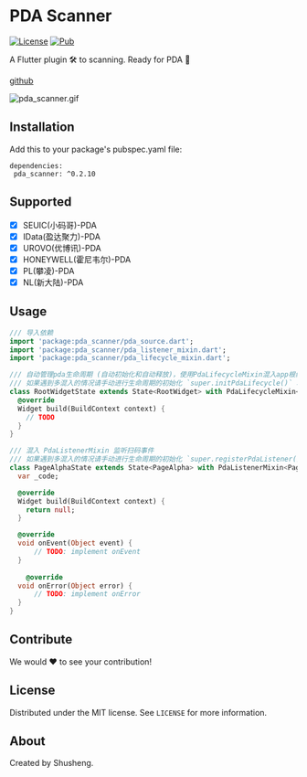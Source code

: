 # PDA Scanner
  
[![License][license-image]][license-url] 
[![Pub](https://img.shields.io/pub/v/pda_scanner.svg?style=flat-square)](https://pub.dartlang.org/packages/pda_scanner)

A Flutter plugin 🛠 to scanning. Ready for PDA 🚀 

[github](https://github.com/leyan95/pda_scanner)

![pda_scanner.gif](https://upload-images.jianshu.io/upload_images/3646846-16ca17b573a765f2.gif?imageMogr2/auto-orient/strip%7CimageView2/2/w/320/format/webp)

## Installation

Add this to your package's pubspec.yaml file:

```
dependencies:
 pda_scanner: ^0.2.10
```

## Supported

-  [x] SEUIC(小码哥)-PDA
-  [x] IData(盈达聚力)-PDA
-  [x] UROVO(优博讯)-PDA
-  [x] HONEYWELL(霍尼韦尔)-PDA
-  [x] PL(攀凌)-PDA
-  [x] NL(新大陆)-PDA

## Usage
```dart
/// 导入依赖
import 'package:pda_scanner/pda_source.dart';
import 'package:pda_scanner/pda_listener_mixin.dart';
import 'package:pda_scanner/pda_lifecycle_mixin.dart';

/// 自动管理pda生命周期 (自动初始化和自动释放)，使用PdaLifecycleMixin混入app根组件状态。
/// 如果遇到多混入的情况请手动进行生命周期的初始化 `super.initPdaLifecycle()` 和 释放 `super.disposePdaLifecycle()` 
class RootWidgetState extends State<RootWidget> with PdaLifecycleMixin<RootWidget> {
  @override
  Widget build(BuildContext context) {
    // TODO
  }
}

/// 混入 PdaListenerMixin 监听扫码事件
/// 如果遇到多混入的情况请手动进行生命周期的初始化 `super.registerPdaListener()` 和 释放 `super.unRegisterPdaListener()` 
class PageAlphaState extends State<PageAlpha> with PdaListenerMixin<PageAlpha> {
  var _code;

  @override
  Widget build(BuildContext context) {
    return null;
  }

  @override
  void onEvent(Object event) {
      // TODO: implement onEvent
  }
  
    @override
  void onError(Object error) {
      // TODO: implement onError
  }
}
```

## Contribute

We would ❤️ to see your contribution!

## License

Distributed under the MIT license. See ``LICENSE`` for more information.

## About

Created by Shusheng.

[license-image]: https://img.shields.io/badge/License-MIT-blue.svg
[license-url]: LICENSE
